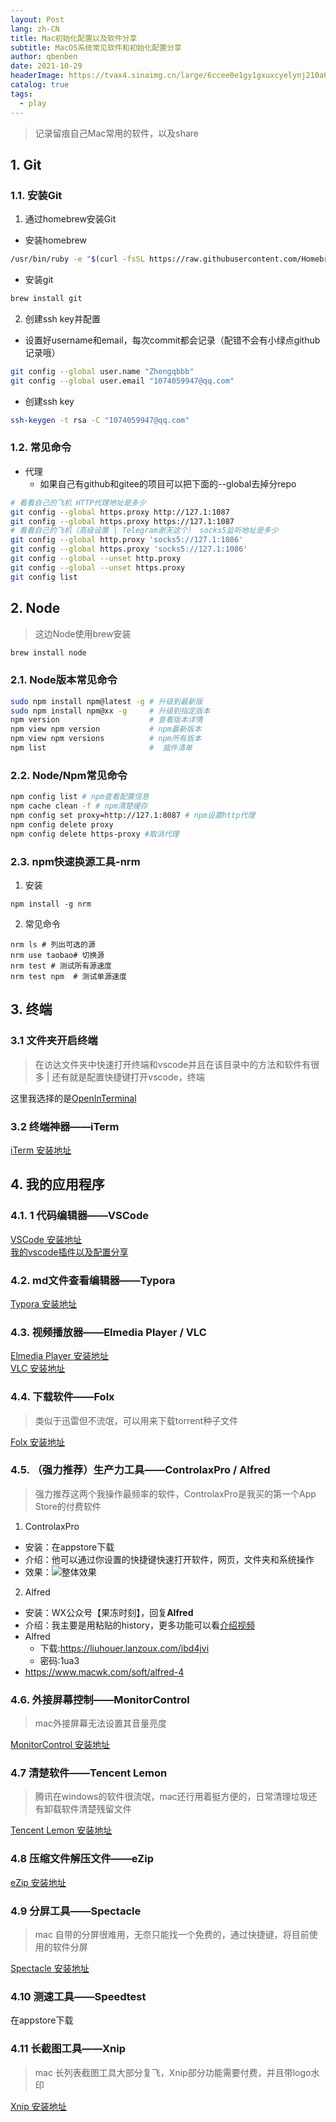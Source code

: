 ```yaml
---
layout: Post
lang: zh-CN
title: Mac初始化配置以及软件分享
subtitle: MacOS系统常见软件和初始化配置分享
author: qbenben
date: 2021-10-29
headerImage: https://tvax4.sinaimg.cn/large/6ccee0e1gy1gxuxcyelynj210a0gqjsl.jpg
catalog: true
tags:
  - play
---
```

> 记录留痕自己Mac常用的软件，以及share

## 1. Git
### 1.1. 安装Git
1. 通过homebrew安装Git
- 安装homebrew

```bash
/usr/bin/ruby -e "$(curl -fsSL https://raw.githubusercontent.com/Homebrew/install/master/install)"
```

- 安装git
```bash
brew install git
```
2. 创建ssh key并配置
- 设置好username和email，每次commit都会记录（配错不会有小绿点github记录哦）
```bash
git config --global user.name "Zhengqbbb"
git config --global user.email "1074059947@qq.com"
```
- 创建ssh key
```bash
ssh-keygen -t rsa -C "1074059947@qq.com"
```
### 1.2. 常见命令
- 代理
  - 如果自己有github和gitee的项目可以把下面的--global去掉分repo
```bash
# 看看自己的飞机 HTTP代理地址是多少
git config --global https.proxy http://127.1:1087
git config --global https.proxy https://127.1:1087
# 看看自己的飞机（高级设置 | Telegram谢天这个） socks5监听地址是多少
git config --global http.proxy 'socks5://127.1:1086'
git config --global https.proxy 'socks5://127.1:1086'
git config --global --unset http.proxy
git config --global --unset https.proxy
git config list
```

## 2. Node
> 这边Node使用brew安装

```bash
brew install node
```
### 2.1. Node版本常见命令
```bash
sudo npm install npm@latest -g # 升级到最新版
sudo npm install npm@xx -g     # 升级到指定版本
npm version                    # 查看版本详情
npm view npm version           # npm最新版本
npm view npm versions          # npm所有版本
npm list                       #  插件清单
```

### 2.2. Node/Npm常见命令
```bash
npm config list # npm查看配置信息
npm cache clean -f # npm清楚缓存
npm config set proxy=http://127.1:8087 # npm设置http代理
npm config delete proxy
npm config delete https-proxy #取消代理
```

### 2.3. npm快速换源工具-nrm
1. 安装

```shell
npm install -g nrm
```
2. 常见命令

```
nrm ls # 列出可选的源
nrm use taobao# 切换源
nrm test # 测试所有源速度
nrm test npm  # 测试单源速度
```
## 3. 终端
### 3.1 文件夹开启终端
> 在访达文件夹中快速打开终端和vscode并且在该目录中的方法和软件有很多 | 还有就是配置快捷键打开vscode，终端

这里我选择的是[OpenInTerminal](https://github.com/Ji4n1ng/OpenInTerminal)

### 3.2 终端神器——iTerm
[iTerm 安装地址](https://iterm2.com/downloads.html)

## 4. 我的应用程序
### 4.1. 1 代码编辑器——VSCode
[VSCode 安装地址](https://code.visualstudio.com/) <br>
[我的vscode插件以及配置分享](https://www.qbenben.com/article/vscode/)
### 4.2. md文件查看编辑器——Typora
[Typora 安装地址](https://www.typora.io/)
### 4.3. 视频播放器——Elmedia Player / VLC
[Elmedia Player 安装地址](https://www.elmedia-video-player.com/)<br>
[VLC 安装地址](https://www.videolan.org/)
### 4.4. 下载软件——Folx
>类似于迅雷但不流氓，可以用来下载torrent种子文件

[Folx 安装地址](https://www.mac-downloader.com/)
### 4.5. （强力推荐）生产力工具——ControlaxPro / Alfred
> 强力推荐这两个我操作最频率的软件，ControlaxPro是我买的第一个App Store的付费软件

1. ControlaxPro
- 安装：在appstore下载
- 介绍：他可以通过你设置的快捷键快速打开软件，网页，文件夹和系统操作
- 效果：![整体效果](https://tva1.sinaimg.cn/large/6ccee0e1gy1gxp91blafaj22i415unpd.jpg)
2. Alfred
- 安装：WX公众号【果冻时刻】，回复**Alfred**
- 介绍：我主要是用粘贴的history，更多功能可以看[介绍视频](https://www.bilibili.com/video/BV1ya4y1x7fc)
- Alfred
  - 下载:https://liuhouer.lanzoux.com/ibd4jvi
  - 密码:1ua3
- https://www.macwk.com/soft/alfred-4

### 4.6. 外接屏幕控制——MonitorControl
> mac外接屏幕无法设置其音量亮度

[MonitorControl 安装地址](https://github.com/MonitorControl/MonitorControl)

### 4.7 清楚软件——Tencent Lemon
> 腾讯在windows的软件很流氓，mac还行用着挺方便的，日常清理垃圾还有卸载软件清楚残留文件

[Tencent Lemon 安装地址](https://lemon.qq.com/)

### 4.8 压缩文件解压文件——eZip
[eZip 安装地址](https://ezip.awehunt.com/)

### 4.9 分屏工具——Spectacle
> mac 自带的分屏很难用，无奈只能找一个免费的，通过快捷键，将目前使用的软件分屏

[Spectacle 安装地址](https://www.spectacleapp.com/)

### 4.10 测速工具——Speedtest
在appstore下载

### 4.11 长截图工具——Xnip
> mac 长列表截图工具大部分复飞，Xnip部分功能需要付费，并且带logo水印

[Xnip 安装地址](https://xnipapp.com/)